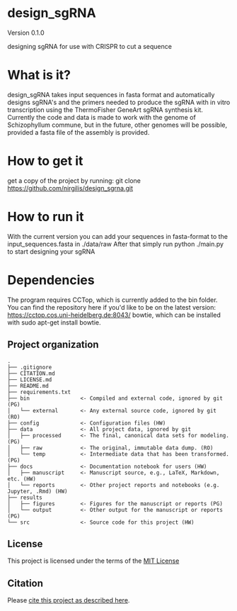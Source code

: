 # design_sgRNA

Version 0.1.0

designing sgRNA for use with CRISPR to cut a sequence

# What is it?
design_sgRNA takes input sequences in fasta format and automatically designs sgRNA's and the primers needed to produce the sgRNA with in vitro transcription using the ThermoFisher GeneArt sgRNA synthesis kit.
Currently the code and data is made to work with the genome of Schizophyllum commune, but in the future, other genomes will be possible, provided a fasta file of the assembly is provided. 

# How to get it
get a copy of the project by running:
git clone https://github.com/nirgilis/design_sgrna.git


# How to run it
With the current version you can add your sequences in fasta-format to the input_sequences.fasta in ./data/raw
After that simply run python ./main.py to start designing your sgRNA

# Dependencies
The program requires CCTop, which is currently added to the bin folder.
You can find the repository here if you'd like to be on the latest version: https://cctop.cos.uni-heidelberg.de:8043/
bowtie, which can be installed with sudo apt-get install bowtie.



## Project organization

```
.
├── .gitignore
├── CITATION.md
├── LICENSE.md
├── README.md
├── requirements.txt
├── bin                <- Compiled and external code, ignored by git (PG)
│   └── external       <- Any external source code, ignored by git (RO)
├── config             <- Configuration files (HW)
├── data               <- All project data, ignored by git
│   ├── processed      <- The final, canonical data sets for modeling. (PG)
│   ├── raw            <- The original, immutable data dump. (RO)
│   └── temp           <- Intermediate data that has been transformed. (PG)
├── docs               <- Documentation notebook for users (HW)
│   ├── manuscript     <- Manuscript source, e.g., LaTeX, Markdown, etc. (HW)
│   └── reports        <- Other project reports and notebooks (e.g. Jupyter, .Rmd) (HW)
├── results
│   ├── figures        <- Figures for the manuscript or reports (PG)
│   └── output         <- Other output for the manuscript or reports (PG)
└── src                <- Source code for this project (HW)

```


## License

This project is licensed under the terms of the [MIT License](/LICENSE.md)

## Citation

Please [cite this project as described here](/CITATION.md).
